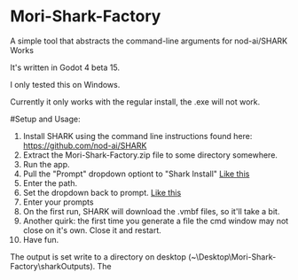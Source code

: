 # Mori-Shark-Factory
A simple tool that abstracts the command-line arguments for nod-ai/SHARK
Works 

It's written in Godot 4 beta 15. 

I only tested this on Windows. 

Currently it only works with the regular install, the .exe will not work. 



#Setup and Usage: 
1. Install SHARK using the command line instructions found here: https://github.com/nod-ai/SHARK
2. Extract the Mori-Shark-Factory.zip file to some directory somewhere.
3. Run the app. 
4. Pull the "Prompt" dropdown optiont to "Shark Install" [Like this]( https://github.com/Morichalion/Mori-Shark-Factory/blob/main/Shark-Location.png)
6. Enter the path. 
7. Set the dropdown back to prompt. [Like this](https://github.com/Morichalion/Mori-Shark-Factory/blob/main/promps.png)
8. Enter your prompts
9. On the first run, SHARK will download the .vmbf files, so it'll take a bit.
10. Another quirk: the first time you generate a file the cmd window may not close on it's own. Close it and restart.
11. Have fun. 


The output is set write to a directory on desktop (~\Desktop\Mori-Shark-Factory\sharkOutputs). The 
